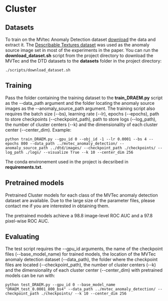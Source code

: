 # Cluster

## Datasets
To train on the MVtec Anomaly Detection dataset [download](https://www.mvtec.com/company/research/datasets/mvtec-ad)
the data and extract it. The [Describable Textures dataset](https://www.robots.ox.ac.uk/~vgg/data/dtd/) was used as the anomaly source 
image set in most of the experiments in the paper. You can run the **download_dataset.sh** script from the project directory
to download the MVTec and the DTD datasets to the **datasets** folder in the project directory:
```
./scripts/download_dataset.sh
```


## Training
Pass the folder containing the training dataset to the **train_DRAEM.py** script as the --data_path argument and the
folder locating the anomaly source images as the --anomaly_source_path argument. 
The training script also requires the batch size (--bs), learning rate (--lr), epochs (--epochs), path to store checkpoints
(--checkpoint_path), path to store logs (--log_path), the number of cluster centers (--k) and the dimensionality of each cluster center (--center_dim).
Example:

```
python train_DRAEM.py --gpu_id 0 --obj_id -1 --lr 0.0001 --bs 4 --epochs 800 --data_path ../mvtec_anomaly_detection/ --anomaly_source_path ../dtd/images/ --checkpoint_path ./checkpoints/ --log_path ./logs/ --visualize True --k 10 --center_dim 256
```

The conda environement used in the project is decsribed in **requirements.txt**.

## Pretrained models
Pretrained Cluster models for each class of the MVTec anomaly detection dataset are available. 
Due to the large size of the parameter files, please contact me if you are interested in obtaining them.

The pretrained models achieve a 98.8 image-level ROC AUC and a 97.8 pixel-wise ROC AUC.


## Evaluating
The test script requires the --gpu_id arguments, the name of the checkpoint files (--base_model_name) for trained models, the 
location of the MVTec anomaly detection dataset (--data_path), the folder where the checkpoint files are located (--checkpoint_path), the number of cluster centers (--k) 
and the dimensionality of each cluster center (--center_dim) with pretrained models can be run with:

```
python test_DRAEM.py --gpu_id 0 --base_model_name "DRAEM_test_0.0001_800_bs4" --data_path ../mvtec_anomaly_detection/ --checkpoint_path ./checkpoints/ --k 10 --center_dim 256
```


